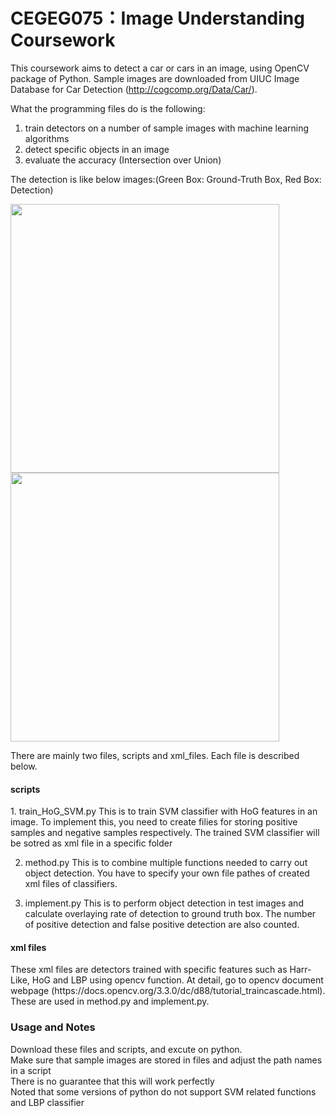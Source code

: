 # CEGEG075：Image Understanding Coursework
This coursework aims to detect a car or cars in an image, using OpenCV package of Python. Sample images are downloaded from UIUC Image Database for Car Detection (http://cogcomp.org/Data/Car/).

What the programming files do is the following:
  1. train detectors on a number of sample images with machine learning algorithms
  2. detect specific objects in an image
  3. evaluate the accuracy (Intersection over Union)
  
The detection is like below images:(Green Box: Ground-Truth Box, Red Box: Detection)

<img src="https://user-images.githubusercontent.com/39371515/40451676-4a7c957e-5ed7-11e8-8161-39db4e15a5ae.png" width="430"><img src="https://user-images.githubusercontent.com/39371515/40451685-51146f2e-5ed7-11e8-80b4-91dac32a32e5.png" width="430">


There are mainly two files, scripts and xml_files. Each file is described below.
<h4> scripts </h4>
1. train_HoG_SVM.py
This is to train SVM classifier with HoG features in an image. To implement this, you need to create filies for storing positive samples and negative samples respectively. The trained SVM classifier will be sotred as xml file in a specific folder

2. method.py
This is to combine multiple functions needed to carry out object detection. You have to specify your own file pathes of created xml files of classifiers.

3. implement.py
This is to perform object detection in test images and calculate overlaying rate of detection to ground truth box. The number of positive detection and false positive detection are also counted. 

<h4> xml files </h4>
These xml files are detectors trained with specific features such as Harr-Like, HoG and LBP using opencv function. At detail, go to opencv document webpage (https://docs.opencv.org/3.3.0/dc/d88/tutorial_traincascade.html). These are used in method.py and implement.py.

<h3> Usage and Notes </h3>
Download these files and scripts, and excute on python. <br />
Make sure that sample images are stored in files and adjust the path names in a script<br />
There is no guarantee that this will work perfectly <br />
Noted that some versions of python do not support SVM related functions and LBP classifier
